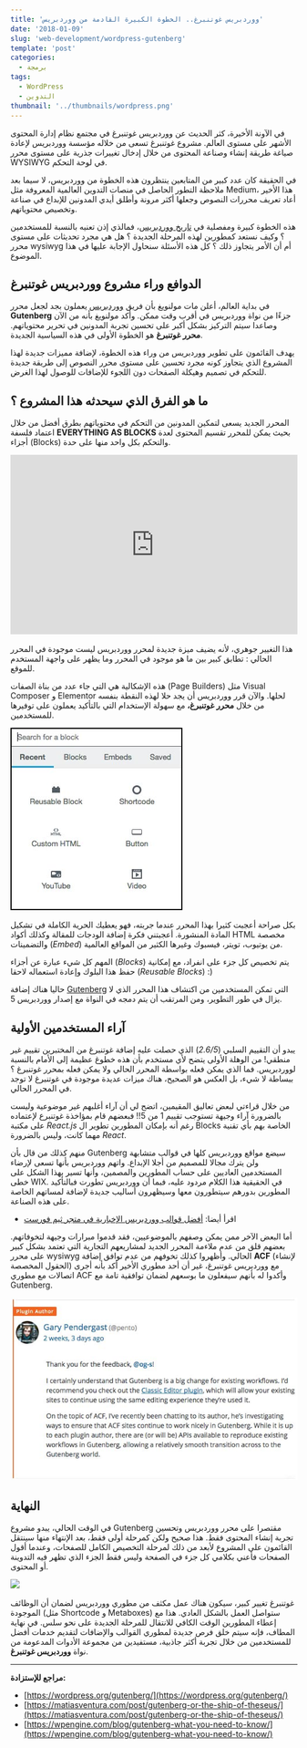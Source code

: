 ```yaml
---
title: 'ووردبريس غوتنبرغ.. الخطوة الكبيرة القادمة من ووردبريس'
date: '2018-01-09'
slug: 'web-development/wordpress-gutenberg'
template: 'post'
categories:
  - برمجة
tags:
  - WordPress
  - التدوين
thumbnail: '../thumbnails/wordpress.png'
---
```


في الآونة الأخيرة، كثر الحديث عن ووردبريس غوتنبرغ في مجتمع نظام إدارة المحتوى الأشهر على مستوى العالم. مشروع غوتنبرغ تسعى من خلاله مؤسسة ووردبريس لإعادة صياغة طريقة إنشاء وصناعة المحتوى من خلال إدخال تغييرات جذرية على مستوى محرر WYSIWYG في لوحة التحكم.

في الحقيقة كان عدد كبير من المتابعين ينتظرون هذه الخطوة من ووردبريس، لا سيما بعد ملاحظة التطور الحاصل في منصات التدوين العالمية المعروفة مثل Medium، هذا الأخير أعاد تعريف محررات النصوص وجعلها أكثر مرونة وأطلق أيدي المدونين للإبداع في صناعة وتخصيص محتوياتهم.

هذه الخطوة كبيرة ومفصلية في [تاريخ ووردبريس](https://www.tutomena.com/web-development/wordpress-evolution-story/)، فمالذي إذن تعنيه بالنسبة للمستخدمين ؟ وكيف نستعد كمطورين لهذه المرحلة الجديدة ؟ هل هي مجرد تحديثات على مستوى محرر wysiwyg أم أن الأمر يتجاوز ذلك ؟ كل هذه الأسئلة سنحاول الإجابة عليها في هذا الموضوع.

## الدوافع وراء مشروع ووردبريس غوتنبرغ

في بداية العالم، أعلن مات مولنويغ بأن فريق [ووردبريس](https://www.tutomena.com/web-development/%d9%84%d9%85%d8%a7%d8%b0%d8%a7-%d9%88%d9%88%d8%b1%d8%af%d8%a8%d8%b1%d9%8a%d8%b3/) يعملون بجد لجعل محرر **Gutenberg** جزءًا من نواة ووردبريس في أقرب وقت ممكن. وأكد مولنويغ بأنه من الآن وصاعدا سيتم التركيز بشكل أكبر على تحسين تجربة المدونين في تحرير محتوياتهم. **محرر غوتنبرغ** هو الخطوة الأولى في هذه السياسية الجديدة.

يهدف القائمون على تطوير ووردبريس من وراء هذه الخطوة، لإضافة مميزات جديدة لهذا المشروع الذي يتجاوز كونه مجرد تحسين على مستوى محرر النصوص إلى طريقة جديدة للتحكم في تصميم وهيكلة الصفحات دون اللجوء للإضافات للوصول لهذا الغرض.

## ما هو الفرق الذي سيحدثه هذا المشروع ؟

المحرر الجديد يسعى لتمكين المدونين من التحكم في محتوياتهم بطرق أفضل من خلال اعتماد فلسفة **EVERYTHING AS BLOCKS** بحيث يمكن للمحرر تقسيم المحتوى لعدة أجزاء (Blocks) والتحكم بكل واحد منها على حدة.

<iframe width="100%" height="315" src="https://videopress.com/embed/pOhnP5Kd" frameborder="0" allowfullscreen="allowfullscreen"></iframe>

هذا التغيير جوهري، لأنه يضيف ميزة جديدة لمحرر ووردبريس ليست موجودة في المحرر الحالي : تطابق كبير بين ما هو موجود في المحرر وما يظهر على واجهة المستخدم للموقع.

هذه الإشكالية هي التي جاء عدد من بناة الصفات (Page Builders) مثل Visual Composer و Elementor لحلها. والآن قرر ووردبريس أن يجد حلا لهذه النقطة بنفسه من خلال **محرر غوتنبرغ،** مع سهولة الإستخدام التي بالتأكيد يعملون على توفيرها للمستخدمين.

[![wordpress gutenberg blocks](../images/wordpress-gutenberg-blocks.jpg)](../images/wordpress-gutenberg-blocks.jpg)

بكل صراحة أعجبت كثيرا بهذا المحرر عندما جربته، فهو يعطيك الحرية الكاملة في تشكيل المادة المنشورة. أعجبتني فكرة إضافة الودجات للمقالة وكذلك أكواد HTML مخصصة والتضمينات (_Embed_) من يوتيوب، تويتر، فيسبوك وغيرها الكثير من المواقع العالمية.

المهم كل شيء عبارة عن أجزاء (_Blocks_) يتم تخصيص كل جزء على انفراد، مع إمكانية حفظ هذا البلوك وإعادة استعماله لاحقا (_Reusable Blocks_) :)

حاليا هناك إضافة [Gutenberg](https://wordpress.org/plugins/gutenberg/) التي تمكن المستخدمين من اكتشاف هذا المحرر الذي لا يزال في طور التطوير، ومن المرتقب أن يتم دمجه في النواة مع إصدار ووردبريس 5.

## آراء المستخدمين الأولية

يبدو أن التقييم السلبي (_2.6/5_) الذي حصلت عليه إضافة غوتنبرغ من المختبرين تقييم غير منطقي! من الوهلة الأولى يتضح لأي مستخدم بأن هذه خطوغ عظيمة إلى الأمام بالنسبة لووردبريس. فما الذي يمكن فعله بواسطة المحرر الحالي ولا يمكن فعله بمحرر غوتنبرغ ؟ ببساطة لا شيء، بل العكس هو الصحيح، هناك ميزات عديدة موجودة في غوتنبرغ لا توجد في المحرر الحالي.

من خلال قراءتي لبعض تعاليق المقيمين، اتضح لي أن آراء أغلبهم غير موضوعية وليست بالضرورة آراء وجيهة تستوجب تقييم 1 من 5!! فبعضهم قام بمؤاخذة غوتنبرع لإعتماده على مكتبة _React.js_ رغم أنه بإمكان المطورين تطوير ال Blocks الخاصة بهم بأي تقنية مهما كانت، وليس بالضرورة _React_.

منهم كذلك من قال بأن Gutenberg سيضع مواقع ووردبريس كلها في قوالب متشابهة ولن يترك مجالا للمصميم من أجلا الإبداع. واتهم ووردبريس بأنها تسعى لإرضاء المستخدمين العاديين على حساب المطورين والمصمين، وأنها تسير بهذا الشكل على خطى WIX. في الحقيقية هذا الكلام مردود عليه، فبما أن ووردبريس تطورت فبالتأكيد المطورين بدورهم سيتطورون معها وسيظهرون أساليب جديدة لإضافة لمساتهم الخاصة على هذه الصناعة.

- اقرأ أيضا: [أفضل قوالب ووردبريس الإخبارية في متجر ثيم فورست](https://www.tutomena.com/blog/best-wordpress-news-themes/)

أما البعض الآخر ممن يمكن وصفهم بالموضوعيين، فقد قدموا مبرارات وجيهة لتخوفاتهم. بعضهم قلق من عدم ملاءمة المحرر الجديد لمشاريعهم التجارية التي تعتمد بشكل كبير على محرر wysiwyg الحالي. وأظهروا كذلك تخوفهم من عدم توافق إضافة **ACF** (لإنشاء الحقول المخصصة) مع ووردبريس غوتنبرغ، غير أن أحد مطوري الأخير أكد بأنه أجرى اتصالات مع مطوري ACF وأكدوا له بأنهم سيفعلون ما بوسعهم لضمان توافقية تامة مع Gutenberg.

[![](../images/wp-gutenberg-acf-compatibility.jpg)](../images/wp-gutenberg-acf-compatibility.jpg)

## النهاية

في الوقت الحالي، يبدو مشروع Gutenberg مقتصرا على محرر ووردبريس وتحسين تجربة إنشاء المحتوى فقط. هذا صحيح ولكن كمرحلة أولى فقط، بعد الإنتهاء منها سينتقل القائمون على المشروع لأبعد من ذلك لمرحلة التخصيص الكامل للصفحات، وعندما أقول الصفحات فأعني بكلامي كل جزء في الصفحة وليس فقط الجزء الذي تظهر فيه التدوينة أو المحتوى.

[![](../images/gutenberg-wordpress-1-1024x397.jpg)](../images/gutenberg-wordpress-1.jpg)

غوتنبرغ تغيير كبير، سيكون هناك عمل مكثف من مطوري ووردبريس لضمان أن الوظائف الموجودة (مثل Shortcode و Metaboxes) ستواصل العمل بالشكل العادي. هذا مع إعطاء المطورين الوقت الكافي للانتقال للمرحلة الجديدة على نحو سلس. في نهاية المطاف، فإنه سيتم خلق فرص جديدة لمطوري القوالب والإضافات لتقديم خدمات أفضل للمستخدمين من خلال تجربة أكثر جاذبية، مستفيدين من مجموعة الأدوات المدعومة من نواة **ووردبريس غوتنبرغ**.

---

**مراجع للإستزادة:**

- [https://wordpress.org/gutenberg/](https://wordpress.org/gutenberg/)
- [https://matiasventura.com/post/gutenberg-or-the-ship-of-theseus/](https://matiasventura.com/post/gutenberg-or-the-ship-of-theseus/)
- [https://wpengine.com/blog/gutenberg-what-you-need-to-know/](https://wpengine.com/blog/gutenberg-what-you-need-to-know/)
